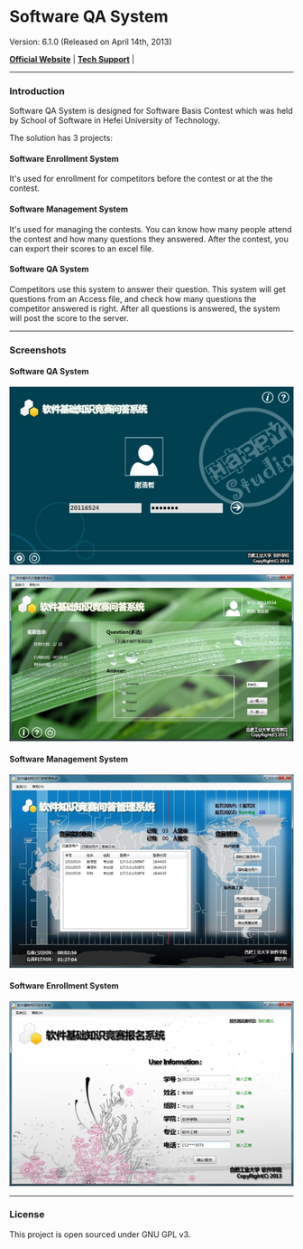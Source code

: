Software QA System
===

Version: 6.1.0 (Released on April 14th, 2013)

[**Official Website**](http://zjhzxhz.github.io/Software-QA-System) | 
[**Tech Support**](http://www.zjhzxhz.com/) |

----------
### Introduction
Software QA System is designed for Software Basis Contest which was held by School of Software in Hefei University of Technology.

The solution has 3 projects:

#### Software Enrollment System
It's used for enrollment for competitors before the contest or at the the contest.

#### Software Management System
It's used for managing the contests. You can know how many people attend the contest and how many questions  they answered. After the contest, you can export their scores to an excel file.
	
#### Software QA System
Competitors use this system to answer their question. This system will get questions from an Access file, and check how many questions the competitor answered is right. After all questions is answered, the system will post the score to the server.

----------
### Screenshots

#### Software QA System
![Login](https://raw.githubusercontent.com/zjhzxhz/Software-QA-System/master/Screenshots/Software-QA-System-01.jpg)

![Main Window](https://raw.githubusercontent.com/zjhzxhz/Software-QA-System/master/Screenshots/Software-QA-System-02.jpg)

#### Software Management System
![Main Window](https://raw.githubusercontent.com/zjhzxhz/Software-QA-System/master/Screenshots/Software-QA-System-03.jpg)

#### Software Enrollment System
![Main Window](https://raw.githubusercontent.com/zjhzxhz/Software-QA-System/master/Screenshots/Software-QA-System-04.jpg)

---
### License ###
This project is open sourced under GNU GPL v3.
